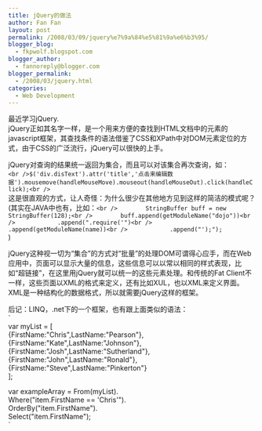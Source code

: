 ```yaml
---
title: jQuery的做法
author: Fan Fan
layout: post
permalink: /2008/03/09/jquery%e7%9a%84%e5%81%9a%e6%b3%95/
blogger_blog:
  - fkpwolf.blogspot.com
blogger_author:
  - fannoreply@blogger.com
blogger_permalink:
  - /2008/03/jquery.html
categories:
  - Web Development
---
```

最近学习jQuery.  
jQuery正如其名字一样，是一个用来方便的查找到HTML文档中的元素的javascript框架，其查找条件的语法借鉴了CSS和XPath中对DOM元素定位的方式，由于CSS的广泛流行，jQuery可以很快的上手。

jQuery对查询的结果统一返回为集合，而且可以对该集合再次查询，如：  
`<br />$('div.disText').attr('title','点击来编辑数据').mousemove(handleMouseMove).mouseout(handleMouseOut).click(handleClick);<br />`  
这是很直观的方式，让人奇怪：为什么很少在其他地方见到这样的简洁的模式呢？  
(其实在JAVA中也有，比如：`<br />        StringBuffer buff = new StringBuffer(128);<br />        buff.append(getModuleName("dojo"))<br />            .append(".require('")<br />            .append(getModuleName(name))<br />            .append("');");`  
)

jQuery这种视一切为“集合”的方式对“批量”的处理DOM可谓得心应手，而在Web应用中，页面可以显示大量的信息，这些信息可以以常以相同的样式表现，比如“超链接”，在这里用jQuery就可以统一的这些元素处理。和传统的Fat Client不一样，这些页面以XML的格式来定义，还有比如XUL，也以XML来定义界面。XML是一种结构化的数据格式，所以就需要jQuery这样的框架。

后记：LINQ，.net下的一个框架，也有跟上面类似的语法：  
`<br />var myList = [<br />           {FirstName:"Chris",LastName:"Pearson"},<br />           {FirstName:"Kate",LastName:"Johnson"},<br />           {FirstName:"Josh",LastName:"Sutherland"},<br />           {FirstName:"John",LastName:"Ronald"},<br />           {FirstName:"Steve",LastName:"Pinkerton"}<br />           ];</p>
<p>var exampleArray = From(myList).<br />                  Where("item.FirstName == 'Chris'").<br />                  OrderBy("item.FirstName").<br />                  Select("item.FirstName");<br />`